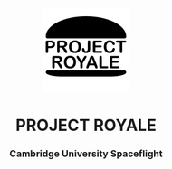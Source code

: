 <p align="center">
	<img width="150px" src="img/logo.png">
	<h1 align="center">PROJECT ROYALE</h1>
	<h3 align="center">Cambridge University Spaceflight</h3>
</p>
